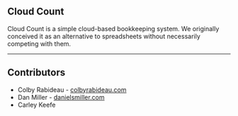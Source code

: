 ## Cloud Count
Cloud Count is a simple cloud-based bookkeeping system.
We originally conceived it as an alternative to spreadsheets without necessarily competing with them.

<hr />

## Contributors
* Colby Rabideau - [colbyrabideau.com](http://colbyrabideau.com)
* Dan Miller - [danielsmiller.com](http://danielsmiller.com)
* Carley Keefe
